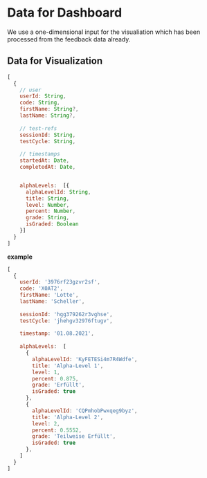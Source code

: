 # Data for Dashboard

We use a one-dimensional input for the visualiation which has been processed from
the feedback data already.

## Data for Visualization

```js
[
  {
    // user
    userId: String,
    code: String,
    firstName: String?,
    lastName: String?,
    
    // test-refs
    sessionId: String,
    testCycle: String,
    
    // timestamps
    startedAt: Date,
    completedAt: Date,


    alphaLevels:  [{
      alphaLevelId: String,
      title: String,
      level: Number,
      percent: Number,
      grade: String,
      isGraded: Boolean
    }]
  }
]
```

**example**

```js
[
  {
    userId: '3976rf23gzvr2sf',
    code: 'X0AT2',
    firstName: 'Lotte',
    lastName: 'Scheller',
    
    sessionId: 'hgg379262r3vghse',
    testCycle: 'jhehgv32976ftugv',
    
    timestamp: '01.08.2021',
    
    alphaLevels:  [
      {
        alphaLevelId: 'KyFETESi4m7R4Wdfe',
        title: 'Alpha-Level 1',
        level: 1,
        percent: 0.875,
        grade: 'Erfüllt',
        isGraded: true
      },
      {
        alphaLevelId: 'CQPmhobPwxqeg9byz',
        title: 'Alpha-Level 2',
        level: 2,
        percent: 0.5552,
        grade: 'Teilweise Erfüllt',
        isGraded: true
      },
    ]
  }
]  
```

